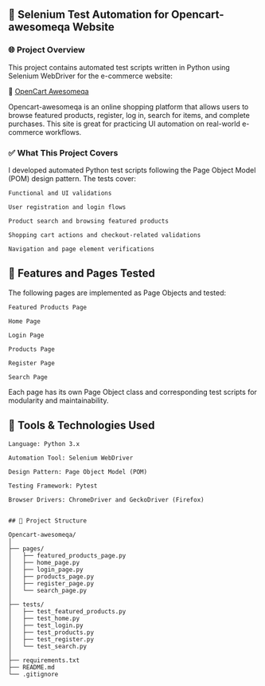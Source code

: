 ## 🔧 Selenium Test Automation for Opencart-awesomeqa Website

### 🌐 Project Overview

This project contains automated test scripts written in Python using Selenium WebDriver for the e-commerce website:

🔗 [OpenCart Awesomeqa](https://awesomeqa.com/ui/)

Opencart-awesomeqa is an online shopping platform that allows users to browse featured products, register, log in, search for items, and complete purchases. This site is great for practicing UI automation on real-world e-commerce workflows.

### ✅ What This Project Covers

I developed automated Python test scripts following the Page Object Model (POM) design pattern. The tests cover:

    Functional and UI validations

    User registration and login flows

    Product search and browsing featured products

    Shopping cart actions and checkout-related validations

    Navigation and page element verifications

## 📄 Features and Pages Tested

The following pages are implemented as Page Objects and tested:

    Featured Products Page

    Home Page

    Login Page

    Products Page

    Register Page

    Search Page

Each page has its own Page Object class and corresponding test scripts for modularity and maintainability.

## 🧰 Tools & Technologies Used

    Language: Python 3.x

    Automation Tool: Selenium WebDriver

    Design Pattern: Page Object Model (POM)

    Testing Framework: Pytest

    Browser Drivers: ChromeDriver and GeckoDriver (Firefox)

```

## 📁 Project Structure

Opencart-awesomeqa/
│
├── pages/
│   ├── featured_products_page.py
│   ├── home_page.py
│   ├── login_page.py
│   ├── products_page.py
│   ├── register_page.py
│   └── search_page.py
│
├── tests/
│   ├── test_featured_products.py
│   ├── test_home.py
│   ├── test_login.py
│   ├── test_products.py
│   ├── test_register.py
│   └── test_search.py
│
├── requirements.txt
├── README.md
└── .gitignore

